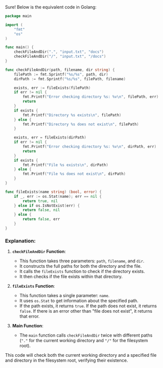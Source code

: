 Sure! Below is the equivalent code in Golang:

```go
package main

import (
	"fmt"
	"os"
)

func main() {
	checkFileAndDir(".", "input.txt", "docs")
	checkFileAndDir("/", "input.txt", "/docs")
}

func checkFileAndDir(path, filename, dir string) {
	filePath := fmt.Sprintf("%s/%s", path, dir)
	dirPath := fmt.Sprintf("%s/%s", filePath, filename)

	exists, err := fileExists(filePath)
	if err != nil {
		fmt.Printf("Error checking directory %s: %v\n", filePath, err)
		return
	}
	if exists {
		fmt.Printf("Directory %s exists\n", filePath)
	} else {
		fmt.Printf("Directory %s does not exist\n", filePath)
	}

	exists, err = fileExists(dirPath)
	if err != nil {
		fmt.Printf("Error checking directory %s: %v\n", dirPath, err)
		return
	}
	if exists {
		fmt.Printf("File %s exists\n", dirPath)
	} else {
		fmt.Printf("File %s does not exist\n", dirPath)
	}
}

func fileExists(name string) (bool, error) {
	if _, err := os.Stat(name); err == nil {
		return true, nil
	} else if os.IsNotExist(err) {
		return false, nil
	} else {
		return false, err
	}
}
```

### Explanation:
1. **`checkFileAndDir` Function**:
   - This function takes three parameters: `path`, `filename`, and `dir`.
   - It constructs the full paths for both the directory and the file.
   - It calls the `fileExists` function to check if the directory exists.
   - It then checks if the file exists within that directory.

2. **`fileExists` Function**:
   - This function takes a single parameter: `name`.
   - It uses `os.Stat` to get information about the specified path.
   - If the path exists, it returns `true`. If the path does not exist, it returns `false`. If there is an error other than "file does not exist", it returns that error.

3. **Main Function**:
   - The `main` function calls `checkFileAndDir` twice with different paths (`"."` for the current working directory and `"/"` for the filesystem root).

This code will check both the current working directory and a specified file and directory in the filesystem root, verifying their existence.
